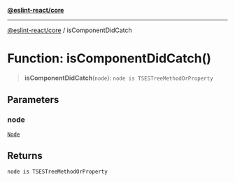 [**@eslint-react/core**](../README.md)

***

[@eslint-react/core](../README.md) / isComponentDidCatch

# Function: isComponentDidCatch()

> **isComponentDidCatch**(`node`): `node is TSESTreeMethodOrProperty`

## Parameters

### node

[`Node`](../-internal-/type-aliases/Node.md)

## Returns

`node is TSESTreeMethodOrProperty`
